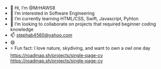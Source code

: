 - 👋 Hi, I’m @MrHAWS8
- 👀 I’m interested in Software Engineering
- 🌱 I’m currently learning HTML/CSS, Swift, Javascript, Pyhton
- 💞️ I’m looking to collaborate on projects that required beginner coding knowledge
- 📫 stephab4560@yahoo.com
- 😄 
- ⚡ Fun fact: I love nature, skydiving, and want to own a owl one day
https://roadmap.sh/projects/single-page-cv
https://roadmap.sh/projects/single-page-cv
<!---
MrHAWS8/MrHAWS8 is a ✨ special ✨ repository because its `README.md` (this file) appears on your GitHub profile.
You can click the Preview link to take a look at your changes.
--->
